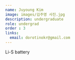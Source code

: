 ```yaml
---
name: Juyoung Kim
image: images/김주영 사진.jpg
description: undergraduate
role: undergrad
order : 3
links:
  email: dorotinokr@gmail.com
---
```


Li-S battery
